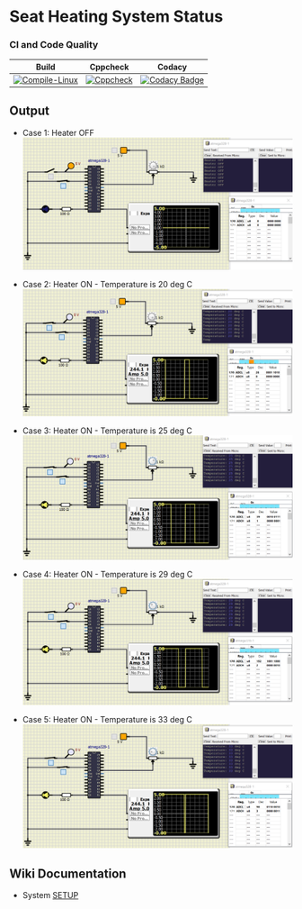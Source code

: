# Seat Heating System Status

### CI and Code Quality

|Build|Cppcheck|Codacy|
|:--:|:--:|:--:|
|[![Compile-Linux](https://github.com/Sanchana-2k/Embedded_C_CaseStudy/actions/workflows/Compile.yml/badge.svg)](https://github.com/Sanchana-2k/Embedded_C_CaseStudy/actions/workflows/Compile.yml)|[![Cppcheck](https://github.com/Sanchana-2k/Embedded_C_CaseStudy/actions/workflows/CodeQulaity.yml/badge.svg)](https://github.com/Sanchana-2k/Embedded_C_CaseStudy/actions/workflows/CodeQulaity.yml)|[![Codacy Badge](https://app.codacy.com/project/badge/Grade/c60e55c9deea470f8ac1c6955b22fff3)](https://www.codacy.com/gh/Sanchana-2k/Embedded_C_CaseStudy/dashboard?utm_source=github.com&amp;utm_medium=referral&amp;utm_content=Sanchana-2k/Embedded_C_CaseStudy&amp;utm_campaign=Badge_Grade)|

## Output

* Case 1: Heater OFF
![Heater OFF](https://github.com/Sanchana-2k/Embedded_C_CaseStudy/blob/454db1342bf6cc6ee39a9bfebf6b7a9c16b901db/simulation/HeaterOFF.png)

* Case 2: Heater ON - Temperature is 20 deg C
![Heater ON 20 deg C](https://github.com/Sanchana-2k/Embedded_C_CaseStudy/blob/454db1342bf6cc6ee39a9bfebf6b7a9c16b901db/simulation/HeaterON_20degC.png)

* Case 3: Heater ON - Temperature is 25 deg C
![Heater ON 25 deg C](https://github.com/Sanchana-2k/Embedded_C_CaseStudy/blob/454db1342bf6cc6ee39a9bfebf6b7a9c16b901db/simulation/HeaterON_25degC.png)

* Case 4: Heater ON - Temperature is 29 deg C
![Heater ON 29 deg C](https://github.com/Sanchana-2k/Embedded_C_CaseStudy/blob/454db1342bf6cc6ee39a9bfebf6b7a9c16b901db/simulation/HeaterON_29degC.png)

* Case 5: Heater ON - Temperature is 33 deg C
![Heater ON 33 deg C](https://github.com/Sanchana-2k/Embedded_C_CaseStudy/blob/454db1342bf6cc6ee39a9bfebf6b7a9c16b901db/simulation/HeaterON_33degC.png)

## Wiki Documentation
* System [SETUP](https://github.com/Bharathgopal/Emb-C/wiki)

